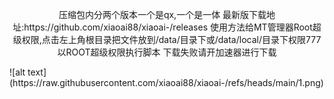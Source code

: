 <p align="center">压缩包内分两个版本一个是qx,一个是一体
最新版下载地址:https://github.com/xiaoai88/xiaoai-/releases
使用方法给MT管理器Root超级权限,点击左上角根目录把文件放到/data/目录下或/data/local/目录下权限777以ROOT超级权限执行脚本</a>
下载失败请开加速器进行下载
</p>
![alt text](https://raw.githubusercontent.com/xiaoai88/xiaoai-/refs/heads/main/1.png)
